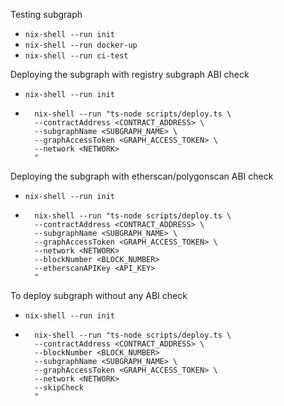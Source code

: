 Testing subgraph
- `nix-shell --run init`
- `nix-shell --run docker-up`
- `nix-shell --run ci-test`

Deploying the subgraph with registry subgraph ABI check
- `nix-shell --run init`
- ```
    nix-shell --run "ts-node scripts/deploy.ts \
    --contractAddress <CONTRACT_ADDRESS> \
    --subgraphName <SUBGRAPH_NAME> \
    --graphAccessToken <GRAPH_ACCESS_TOKEN> \
    --network <NETWORK>
    "
    ```

Deploying the subgraph with etherscan/polygonscan ABI check
- `nix-shell --run init`
- ```
    nix-shell --run "ts-node scripts/deploy.ts \
    --contractAddress <CONTRACT_ADDRESS> \
    --subgraphName <SUBGRAPH_NAME> \
    --graphAccessToken <GRAPH_ACCESS_TOKEN> \
    --network <NETWORK>
    --blockNumber <BLOCK_NUMBER>
    --etherscanAPIKey <API_KEY>
    "
    ```

To deploy subgraph without any ABI check
- `nix-shell --run init`
- ```
    nix-shell --run "ts-node scripts/deploy.ts \
    --contractAddress <CONTRACT_ADDRESS> \
    --blockNumber <BLOCK_NUMBER>
    --subgraphName <SUBGRAPH_NAME> \
    --graphAccessToken <GRAPH_ACCESS_TOKEN> \
    --network <NETWORK>
    --skipCheck
    "
    ```